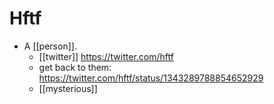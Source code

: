 # Hftf

- A [[person]].
	- [[twitter]] https://twitter.com/hftf
	- get back to them: https://twitter.com/hftf/status/1343289788854652929
	- [[mysterious]]


